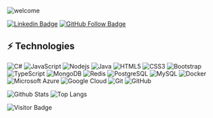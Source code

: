 
![welcome]([https://media.giphy.com/media/KmHueA88mFABT9GkkR/giphy.gif](https://giphy.com/embed/4lMXdY2r0RnVuiymnS))

[![Linkedin Badge](https://img.shields.io/badge/-Linkedin-blue?style=flat&logo=Linkedin&logoColor=white&link=https://www.linkedin.com/in/halil-mert-g%C3%BCler-ab3a15213/)]([https://www.linkedin.com/in/alpkeskin/](https://www.linkedin.com/in/halil-mert-g%C3%BCler-ab3a15213/))
[![GitHub Follow Badge](https://img.shields.io/github/followers/mrtglr?label=follow&style=social)](https://github.com/mrtglr)

## ⚡ Technologies

![C#](https://img.shields.io/badge/-JavaScript-black?style=flat-square&logo=C#)
![JavaScript](https://img.shields.io/badge/-JavaScript-black?style=flat-square&logo=javascript)
![Nodejs](https://img.shields.io/badge/-Nodejs-black?style=flat-square&logo=Node.js)
![Java](https://img.shields.io/badge/-java-E34A86?style=flat-square&logo=java)
![HTML5](https://img.shields.io/badge/-HTML5-E34F26?style=flat-square&logo=html5&logoColor=white)
![CSS3](https://img.shields.io/badge/-CSS3-1572B6?style=flat-square&logo=css3)
![Bootstrap](https://img.shields.io/badge/-Bootstrap-563D7C?style=flat-square&logo=bootstrap)
![TypeScript](https://img.shields.io/badge/-TypeScript-007ACC?style=flat-square&logo=typescript)
![MongoDB](https://img.shields.io/badge/-MongoDB-black?style=flat-square&logo=mongodb)
![Redis](https://img.shields.io/badge/-Redis-black?style=flat-square&logo=Redis)
![PostgreSQL](https://img.shields.io/badge/-PostgreSQL-336791?style=flat-square&logo=postgresql)
![MySQL](https://img.shields.io/badge/-MySQL-black?style=flat-square&logo=mysql)
![Docker](https://img.shields.io/badge/-Docker-black?style=flat-square&logo=docker)
![Microsoft Azure](https://img.shields.io/badge/Microsoft%20Azure-232F7E?style=flat-square&logo=microsoft-azure)
![Google Cloud](https://img.shields.io/badge/Google%20Cloud-black?style=flat-square&logo=google-cloud)
![Git](https://img.shields.io/badge/-Git-black?style=flat-square&logo=git)
![GitHub](https://img.shields.io/badge/-GitHub-181717?style=flat-square&logo=github)

![Github Stats](https://github-readme-stats.vercel.app/api?username=mrtglr&count_private=true&show_icons=true&include_all_commits=true)
![Top Langs](https://github-readme-stats.vercel.app/api/top-langs/?username=mrtglr&hide=TeX&layout=compact)

![Visitor Badge](https://visitor-badge.laobi.icu/badge?page_id=mrtglr.mrtglr)
